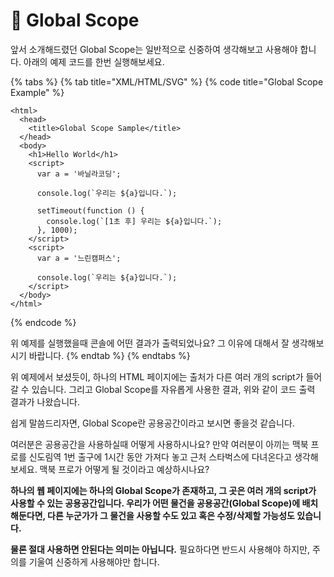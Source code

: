 # 📗  Global Scope

앞서 소개해드렸던 Global Scope는 일반적으로 신중하여 생각해보고 사용해야 합니다. 아래의 예제 코드를 한번 실행해보세요.

{% tabs %}
{% tab title="XML/HTML/SVG" %}
{% code title="Global Scope Example" %}
```markup
<html>
  <head>
    <title>Global Scope Sample</title>
  </head>
  <body>
    <h1>Hello World</h1>
    <script>
      var a = '바닐라코딩';

      console.log(`우리는 ${a}입니다.`);

      setTimeout(function () {
        console.log(`[1초 후] 우리는 ${a}입니다.`);
      }, 1000);
    </script>
    <script>
      var a = '느린캠퍼스';

      console.log(`우리는 ${a}입니다.`);
    </script>
  </body>
</html>
```
{% endcode %}

위 예제를 실행했을때 콘솔에 어떤 결과가 출력되었나요? 그 이유에 대해서 잘 생각해보시기 바랍니다.
{% endtab %}
{% endtabs %}

위 예제에서 보셨듯이, 하나의 HTML 페이지에는 출처가 다른 여러 개의 script가 들어갈 수 있습니다. 그리고 Global Scope를 자유롭게 사용한 결과, 위와 같이 코드 출력 결과가 나왔습니다.

쉽게 말씀드리자면, Global Scope란 공용공간이라고 보시면 좋을것 같습니다.

여러분은 공용공간을 사용하실때 어떻게 사용하시나요? 만약 여러분이 아끼는 맥북 프로를 신도림역 1번 출구에 1시간 동안 가져다 놓고 근처 스타벅스에 다녀온다고 생각해보세요. 맥북 프로가 어떻게 될 것이라고 예상하시나요?

**하나의 웹 페이지에는 하나의 Global Scope가 존재하고, 그 곳은 여러 개의 script가 사용할 수 있는 공용공간입니다. 우리가 어떤 물건을 공용공간(Global Scope)에 배치해둔다면, 다른 누군가가 그 물건을 사용할 수도 있고 혹은 수정/삭제할 가능성도 있습니다.**

**물론 절대 사용하면 안된다는 의미는 아닙니다.** 필요하다면 반드시 사용해야 하지만, 주의를 기울여 신중하게 사용해야만 합니다.
